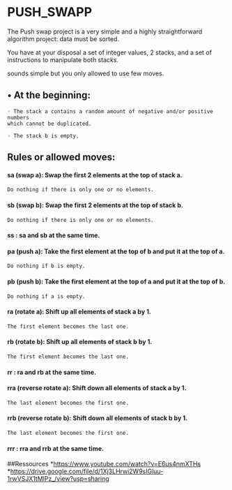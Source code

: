 # PUSH_SWAPP

The Push swap project is a very simple and a highly straightforward algorithm project:
data must be sorted.

You have at your disposal a set of integer values, 2 stacks, and a set of instructions
to manipulate both stacks.

sounds simple but you only allowed to use few moves.

## • At the beginning:
    ◦ The stack a contains a random amount of negative and/or positive numbers
    which cannot be duplicated.

    ◦ The stack b is empty.
## Rules or allowed moves:
#### sa (swap a): Swap the first 2 elements at the top of stack a.
    Do nothing if there is only one or no elements.
#### sb (swap b): Swap the first 2 elements at the top of stack b.
    Do nothing if there is only one or no elements.
#### ss : sa and sb at the same time.

#### pa (push a): Take the first element at the top of b and put it at the top of a.
    Do nothing if b is empty.
    
#### pb (push b): Take the first element at the top of a and put it at the top of b.
    Do nothing if a is empty.
    
#### ra (rotate a): Shift up all elements of stack a by 1.
    The first element becomes the last one.
    
#### rb (rotate b): Shift up all elements of stack b by 1.
    The first element becomes the last one.
    
#### rr : ra and rb at the same time.

#### rra (reverse rotate a): Shift down all elements of stack a by 1.
    The last element becomes the first one.
    
#### rrb (reverse rotate b): Shift down all elements of stack b by 1.
    The last element becomes the first one.
    
#### rrr : rra and rrb at the same time.

##Ressources
*https://www.youtube.com/watch?v=E6us4nmXTHs
*https://drive.google.com/file/d/1Xj3LHrwi2W9sIGluu-1rwVSJX1tMlPz_/view?usp=sharing

